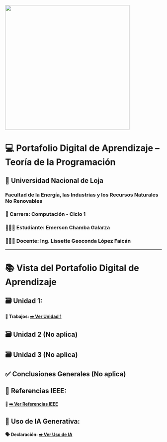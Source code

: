 <img src="https://inscripciones.unl.edu.ec/images/logo_unl.png" width="400"/>

# 💻 Portafolio Digital de Aprendizaje – Teoría de la Programación

## 📍 Universidad Nacional de Loja
### Facultad de la Energía, las Industrias y los Recursos Naturales No Renovables

### 📕 Carrera: Computación - Ciclo 1
### 👨🏻‍🎓 Estudiante: Emerson Chamba Galarza
### 👩🏻‍🏫 Docente: Ing. Lissette Geoconda López Faicán 

<hr>

# 📚 Vista del Portafolio Digital de Aprendizaje

## 🗃️ Unidad 1:
#### 📑 Trabajos: [➡️ Ver Unidad 1](unidad1.md)

## 🗃️ Unidad 2 (No aplica)

## 🗃️ Unidad 3 (No aplica)

## ✅ Conclusiones Generales (No aplica)

## 📖 Referencias IEEE:
#### 📙 [➡️ Ver Referencias IEEE](r_ieee.md)

## 🤖 Uso de IA Generativa:
#### 🗣️ Declaración: [➡️ Ver Uso de IA](usodeia.md)
